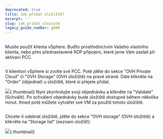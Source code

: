 ```yaml
---
deprecated: true
title: Jak přidat úložiště?
excerpt: ''
slug: jak_pridat_uloziste
legacy_guide_number: g606
---
```



## 
Musíte použít klienta vSphere. Buďto prostřednictvím Vašeho vlastního klienta, nebo přes přednastavené RDP připojení, které jsme Vám zaslali při aktivaci PCC.


## 
V klientovi vSphere si zvolte své PCC. Poté jděte do sekce "OVH Private Cloud" či "OVH Storage" (OVH úložiště) na pravé straně.
Dále klikněte na "Order" (objednat) u úložiště, které si přejete přidat.

![](images/img_106.jpg){.thumbnail}
Nyní zkontrolujte svoji objednávku a klikněte na "Validate" (Schválit). Po schválení objednávky bude úložiště dostupné během několika minut. Ihned poté můžete vytvářet své VM za použití tohoto úložiště.


## 
Chcete-li odebrat úložiště, jděte do sekce "OVH storage" (OVH úložiště) a klikněte na "Storage list" (seznam úložišť):

![](images/img_107.jpg){.thumbnail}

